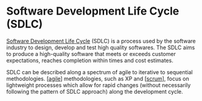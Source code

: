 # Software Development Life Cycle (SDLC)

[Software Development Life Cycle](https://en.wikipedia.org/wiki/Systems_development_life_cycle) (SDLC) is a process used by the software industry to design, develop and test high quality softwares. The SDLC aims to produce a high-quality software that meets or exceeds customer expectations, reaches completion within times and cost estimates.

SDLC can be described along a spectrum of agile to iterative to sequential methodologies. [[agile]] methodologies, such as XP and [[scrum]], focus on lightweight processes which allow for rapid changes (without necessarily following the pattern of SDLC approach) along the development cycle.

[//begin]: # "Autogenerated link references for markdown compatibility"
[agile]: agile "Agile"
[scrum]: scrum "Scrum"
[//end]: # "Autogenerated link references"
